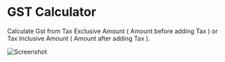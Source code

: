 # GST Calculator
Calculate Gst from Tax Exclusive Amount ( Amount before adding Tax ) or Tax Inclusive Amount ( Amount after adding Tax ).

![Screenshot](https://i.imgur.com/UlBnzlI.jpg)
